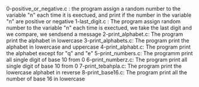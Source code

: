 0-positive_or_negative.c : the program assign a random number to the variable "n" each time it is exectued, and print if the number in the variable "n" are positive or negative
1-last_digit.c : The program assign random number to the variable "n" each time is exectued, we take the last digit and we compare, we sendsend a message
2-print_alphabet.c: The program print the alphabet in lowercase
3-print_alphabets.c: The program print the alphabet in lowercase and uppercase
4-print_alphabt.c: The program print the alphabet except for "q" and "e"
5-print_numbers.c: The programm print all single digit of base 10 from 0
6-print_numberz.c: The program print all single digit of base 10 from 0
7-print_tebahpla.c: The program print the lowercase alphabet in reverse
8-print_base16.c: The program print all the number of base 16 in lowercase
